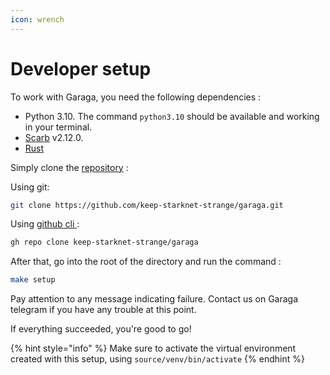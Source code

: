 ```yaml
---
icon: wrench
---
```


# Developer setup

To work with Garaga, you need the following dependencies :&#x20;

* Python 3.10.  The command `python3.10` should be available and working in your terminal.&#x20;
* [Scarb](https://docs.swmansion.com/scarb/download.html) v2.12.0.&#x20;
* [Rust](https://www.rust-lang.org/tools/install)

Simply clone the [repository](https://github.com/keep-starknet-strange/garaga) :

Using git:

```bash
git clone https://github.com/keep-starknet-strange/garaga.git
```

Using [github cli ](https://cli.github.com/) :

```bash
gh repo clone keep-starknet-strange/garaga
```

After that, go into the root of the directory and run the command :&#x20;

```bash
make setup
```

Pay attention to any message indicating failure. Contact us on Garaga telegram if you have any trouble at this point.&#x20;

If everything succeeded, you're good to go!

{% hint style="info" %}
Make sure to activate the virtual environment created with this setup, using `source/venv/bin/activate`&#x20;
{% endhint %}
